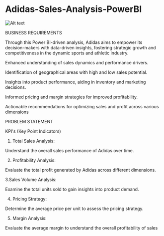 # Adidas-Sales-Analysis-PowerBI

![Alt text](images/my-image.png)


BUSINESS REQUIREMENTS

Through this Power BI-driven analysis, Adidas aims to empower its decision-makers with data-driven insights, fostering strategic growth and competitiveness in the dynamic sports and athletic industry.

Enhanced understanding of sales dynamics and performance drivers.

Identification of geographical areas with high and low sales potential.

Insights into product performance, aiding in inventory and marketing decisions.

Informed pricing and margin strategies for improved profitability.

Actionable recommendations for optimizing sales and profit across various dimensions

PROBLEM STATEMENT

KPI's (Key Point Indicators)

1. Total Sales Analysis:

Understand the overall sales performance of Adidas over time.

2. Profitability Analysis:

Evaluate the total profit generated by Adidas across different dimensions.

3.Sales Volume Analysis:

Examine the total units sold to gain insights into product demand.

4. Pricing Strategy:

Determine the average price per unit to assess the pricing strategy.

5. Margin Analysis:

Evaluate the average margin to understand the overall profitability of sales
